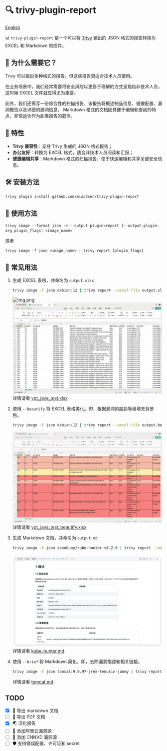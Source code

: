 # 🔍  trivy-plugin-report

[English](./README_en.md)

📊 `trivy-plugin-report` 是一个可以将 [Trivy](https://github.com/aquasecurity/trivy) 输出的 JSON 格式的报告转换为 EXCEL 和 Markdown 的插件。

## 🤔 为什么需要它？

Trivy 可以输出多种格式的报告，但这些报告更适合技术人员使用。

在业务场景中，我们经常需要将安全风险以更易于理解的方式呈现给非技术人员，
这时候 EXCEL 文件就显得尤为重要。

此外，我们还需写一份综合性的扫描报告，该报告将概述制品信息、镜像配置、漏洞概览以及详细的漏洞信息。 
Markdown 格式的文档因其便于编辑和查阅的特点，非常适合作为此类报告的载体。

## 🌟 特性

- **Trivy 兼容性**：支持 Trivy 生成的 JSON 格式报告；
- **办公友好**：转换为 EXCEL 格式，适合非技术人员阅读和汇报；
- **便捷编辑共享**：Markdown 格式的扫描报告，便于快速编辑和共享关键安全信息。

## 🛠️ 安装方法

```shell
trivy plugin install github.com/miao2sec/trivy-plugin-report
```

## 🚀 使用方法

```shell
trivy image --format json -d --output plugin=report [--output-plugin-arg plugin_flags] <image_name>
```

或者

```shell
trivy image -f json <image_name> | trivy report [plugin_flags]
```

## 📝  常见用法

1. 生成 EXCEL 表格，并命名为 `output.xlsx`
    ```bash
    trivy image -f json debian:12 | trivy report --excel-file output.xlsx
    ```
    ![img.png](img/shell-img.png)
    ![img.png](img/default-excel.png)
    详情请看 [vpt_java_test.xlsx](./internal/excel/testdata/vpt_java_test.xlsx)

2. 使用 `--beautify` 将 EXCEL 表格美化。即，根据漏洞的威胁等级填充背景色。
   ```bash
   trivy image -f json debian:12 | trivy report --excel-file output-beautify.xlsx --beautify
   ```
   ![img.png](img/beautify-excel.png)
   详情请看 [vpt_java_test_beautify.xlsx](./internal/excel/testdata/vpt_java_test_beautify.xlsx)
3. 生成 Markdown 文档，并命名为 `output.md`
    ```bash
   trivy image -f json sonobuoy/kube-hunter:v0.2.0 | trivy report --markdown-file output.md
    ```
   ![img.png](img/markdown.png)
   详情请看 [kube-hunter.md](./internal/markdown/testdata/kube-hunter.md)
4. 使用 `--brief` 将 Markdown 简化。即，去除漏洞描述和相关链接。 
    ```bash
   trivy image -f json tomcat:9.0.97-jre8-temurin-jammy | trivy report --markdown-file output.md --brief
    ```
   详情请看 [tomcat.md](./internal/markdown/testdata/tomcat.md)
## TODO
- [x] 📝 导出 markdown 文档
- [ ] 📝 导出 PDF 文档
- [x] 🌏 汉化报告
- [ ] 🌁 添加阿里云漏洞源
- [ ] 🚀 添加 CNNVD 漏洞源
- [ ] 🛡️ 支持错误配置、许可证和 secret